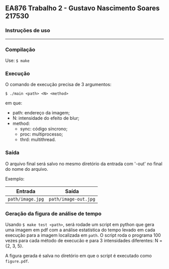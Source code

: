 ## EA876 Trabalho 2 - Gustavo Nascimento Soares 217530
### Instruções de uso
----

### Compilação

Use: `$ make`

### Execução

O comando de execução precisa de 3 argumentos:

`$ ./main <path> <N> <method>`

em que:

* path: endereço da imagem;<br>
* N: intensidade do efeito de blur;<br>
* method:<br>
    * sync: código síncrono;<br>
    * proc: multiprocesso;<br>
    * thrd: multithread.<br>

### Saída

O arquivo final será salvo no mesmo diretório da entrada com '-out' no final do nome do arquivo.

Exemplo:

| Entrada | Saída |
| ------- | ----- |
| `path/image.jpg` | `path/image-out.jpg` |

### Geração da figura de análise de tempo

Usando `$ make test <path>`, será rodade um script em python que gera uma imagem em pdf com a análise estatística do tempo levado em cada execução para a imagem localizada em `path`. O script roda o programa 100 vezes para cada método de execucão e para 3 intensidades diferentes: N = {2, 3, 5}.

A figura gerada é salva no diretório em que o script é executado como `figure.pdf`.
